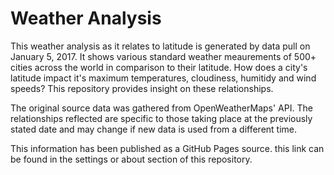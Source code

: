 # Weather Analysis

This weather analysis as it relates to latitude is generated by data pull on January 5, 2017. It shows various standard weather meaurements of 500+ cities across the world in comparison to their latitude. How does a city's latitude impact it's maximum temperatures, cloudiness, humitidy and wind speeds? This repository provides insight on these relationships.

The original source data was gathered from OpenWeatherMaps' API. The relationships reflected are specific to those taking place at the previously stated date and may change if new data is used from a different time.

This information has been published as a GitHub Pages source. this link can be found in the settings or about section of this repository.